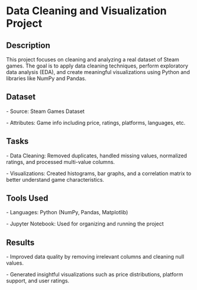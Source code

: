 <h1>Data Cleaning and Visualization Project</h1>


<h2>Description</h2>
This project focuses on cleaning and analyzing a real dataset of Steam games. The goal is to apply data cleaning techniques, perform exploratory data analysis (EDA), and create meaningful visualizations using Python and libraries like NumPy and Pandas.
<br />

<h2>Dataset</h2>
<p>- Source: Steam Games Dataset</p>
<p>- Attributes: Game info including price, ratings, platforms, languages, etc.</p>

<h2>Tasks</h2>
<p>- Data Cleaning: Removed duplicates, handled missing values, normalized ratings, and processed multi-value columns.</p>
<p>- Visualizations: Created histograms, bar graphs, and a correlation matrix to better understand game characteristics.</p>

<h2>Tools Used</h2>
<p>- Languages: Python (NumPy, Pandas, Matplotlib)</p>
<p>- Jupyter Notebook: Used for organizing and running the project</p>

<h2>Results</h2>
<p>- Improved data quality by removing irrelevant columns and cleaning null values.</p>
<p>- Generated insightful visualizations such as price distributions, platform support, and user ratings.</p>

